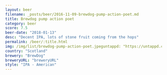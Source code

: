 ```yaml
---
layout: beer
filename: _posts/beer/2016-11-09-brewdog-pump-action-poet.md
title: Brewdog pump action poet
category: beer
score: 7.5
beer-date: "2018-01-13"
desc: "Decent IPA, lots of stone fruit coming from the hops"
permalink: /beer/:title.html
img: /img/list/brewdog-pump-action-poet.jpeguntappd: "https://untappd.com/b/brewdog-pump-action-poet/2058844"
country: "Scotland"
brewery: "BrewDog"
breweryURL: "breweryURL"
style: "IPA - American"
---
```

